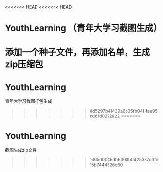 <<<<<<< HEAD
<<<<<<< HEAD
# YouthLearning （青年大学习截图生成）
添加一个种子文件，再添加名单，生成zip压缩包
=======
# YouthLearning
青年大学习截图打包生成
>>>>>>> 8d5297b41439a6b35fb04f1fae95ed61d0272a22
=======
# YouthLearning
截图生成zip文件
>>>>>>> 1665d0036db6308b0425337d3fd15b7444626c60
